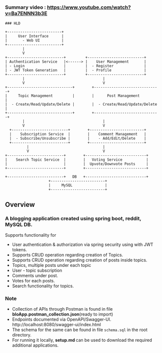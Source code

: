 ### Summary video : https://www.youtube.com/watch?v=Ba7ENNN3b3E

```
### HLD

+-------------------------+
|     User Interface      |
|       - Web UI          |
+-------------------------+
        |
        V
+--------------------------+         +--------------------------+
| Authentication Service   |<------> |    User Management       |
| - Login                  |         |  - Register              |
| - JWT Token Generation   |         |  - Profile               |
+--------------------------+         +--------------------------+
        |                                    |
        V                                    V
+------------------------------+        +------------------------------+
|     Topic Management         |        |      Post Management         |
|  - Create/Read/Update/Delete |        |  - Create/Read/Update/Delete |
+------------------------------+        +------------------------------+
        |                                    |
        V                                    V
  +--------------------------+        +-------------------------+
  |    Subscription Service  |        |    Comment Management   |
  |  - Subscribe/Unsubscribe |        |    - Add/Edit/Delete    |
  +--------------------------+        +-------------------------+
          |                                  |
          V                                  V
+--------------------------+        +----------------------------+
|    Search Topic Service  |        |   Voting Service           |
|                          |        |  Upvote/Downvote Posts     |
+--------------------------+        +----------------------------+                                             

+--------------------------+   DB   +----------------------------+                                             
                    +-------------------------+
                    |     MySQL               |
                    +-------------------------+

```

## Overview

### A blogging application created using spring boot, reddit, MySQL DB.<br>

Supports functionality for
- User authentication & authorization via spring security using with JWT tokens.<br>
- Supports CRUD operation regarding creation of Topics.<br>
- Supports CRUD operation regarding creation of posts inside topics.<br>
- Topics, multiple posts under each topic
- User - topic subscription
- Comments under post.
- Votes for each posts.
- Search functionality for topics.

### Note
- Collection of APIs through Postman is found in file <strong>bloApp.postman_collection.json</strong>(ready to import)
- Endpoints documented via OpenAPI/Swagger-UI. http://localhost:8080/swagger-ui/index.html
- The schema for the same can be found in file `schema.sql` in the root directory.
- For running it locally, <strong> setup.md </strong> can be used to download the required additional applications.<br>


